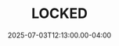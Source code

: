 ---
title: LOCKED
creator: Locked
cart: Locked
type: Locked
date: 2025-07-03T12:13:00.00-04:00
started: 
finished: 
score: 
review: 
---